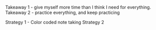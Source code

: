 Takeaway 1 - give myself more time than I think I need for everything.
Takeaway 2 - practice everything, and keep practicing

Strategy 1 - Color coded note taking
Strategy 2 

